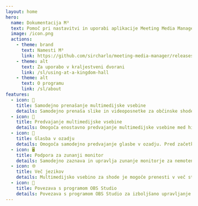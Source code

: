 ```yaml
---
layout: home
hero:
  name: Dokumentacija M³
  text: Pomoč pri nastavitvi in uporabi aplikacije Meeting Media Manager
  image: /icon.png
  actions:
    - theme: brand
      text: Namesti M³
      link: https://github.com/sircharlo/meeting-media-manager/releases/latest
    - theme: alt
      text: Za uporabo v kraljestveni dvorani
      link: /sl/using-at-a-kingdom-hall
    - theme: alt
      text: O programu
      link: /sl/about
features:
  - icon: 🚀
    title: Samodejno prenašanje multimedijske vsebine
    details: Samodejno prenaša slike in videoposnetke za občinske shode v katerem koli jeziku, ki je na voljo na jw.org.
  - icon: 🎦
    title: Predvajanje multimedijske vsebine
    details: Omogoča enostavno predvajanje multimedijske vsebine med hibridnimi shodi ali shodi v živo.
  - icon: 🎵
    title: Glasba v ozadju
    details: Omogoča samodejno predvajanje glasbe v ozadju. Pred začetkom shoda jo neha predvajati. Glasbo v ozadju se lahko po shodu ponovno zažene z enim klikom.
  - icon: 🖥️
    title: Podpora za zunanji monitor
    details: Samodejno zaznava in upravlja zunanje monitorje za nemoteno predvajanje multimedijske vsebine.
  - icon: 🌐
    title: Več jezikov
    details: Multimedijsko vsebino za shode je mogoče prenesti v več sto jezikih in za jezik vmesnika M³ uporabiti katerega koli od številnih razpoložljivih jezikov.
  - icon: 🧩
    title: Povezava s programom OBS Studio
    details: Povezava s programom OBS Studio za izboljšano upravljanje multimedijske vsebine in boljše možnosti predvajanja te vsebine.
---
```

